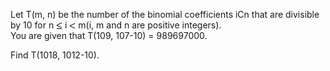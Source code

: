   <p>  Let T(m, n) be the number of the binomial coefficients iCn that are divisible by 10 for n <img src='images/symbol_le.gif' width='10' height='12' alt='&le;' border='0' style='vertical-align:middle;' /> i <img src='images/symbol_lt.gif' width='10' height='10' alt='&lt;' border='0' style='vertical-align:middle;' /> m(i, m and n are positive integers).<br />  You are given that T(109, 107-10) = 989697000.  </p>  <p>  Find T(1018, 1012-10).  </p>  